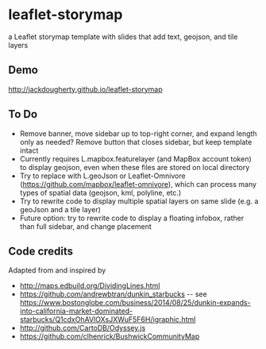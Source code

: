 # leaflet-storymap
a Leaflet storymap template with slides that add text, geojson, and tile layers

## Demo
http://jackdougherty.github.io/leaflet-storymap

## To Do
- Remove banner, move sidebar up to top-right corner, and expand length only as needed?
Remove button that closes sidebar, but keep template intact
- Currently requires L.mapbox.featurelayer (and MapBox account token) to display geojson, even when these files are stored on local directory
- Try to replace with L.geoJson or Leaflet-Omnivore (https://github.com/mapbox/leaflet-omnivore), which can process many types of spatial data (geojson, kml, polyline, etc.)
- Try to rewrite code to display multiple spatial layers on same slide (e.g. a geoJson and a tile layer)
- Future option: try to rewrite code to display a floating infobox, rather than full sidebar, and change placement

## Code credits
Adapted from and inspired by
- http://maps.edbuild.org/DividingLines.html
- https://github.com/andrewbtran/dunkin_starbucks -- see https://www.bostonglobe.com/business/2014/08/25/dunkin-expands-into-california-market-dominated-starbucks/Q1cdxOhAVlOXsJXWuF5F6H/igraphic.html
- http://github.com/CartoDB/Odyssey.js
- https://github.com/clhenrick/BushwickCommunityMap
